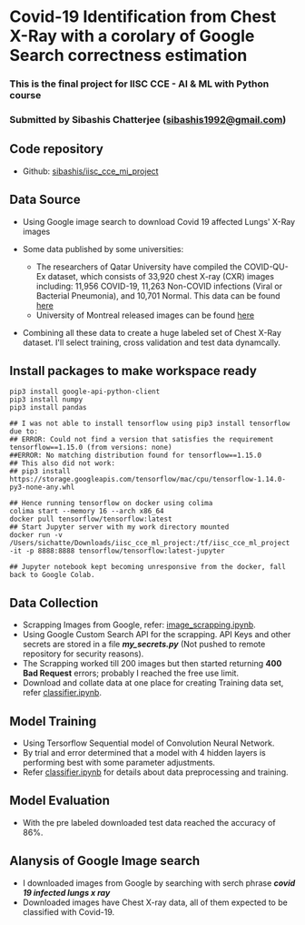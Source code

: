 # Covid-19 Identification from Chest X-Ray with a corolary of Google Search correctness estimation
### This is the final project for IISC CCE - AI & ML with Python course
### Submitted by Sibashis Chatterjee (sibashis1992@gmail.com)

## Code repository
* Github: [sibashis/iisc_cce_mi_project](https://github.com/sibashisch/iisc_cce_ml_project)

## Data Source

* Using Google image search to download Covid 19 affected Lungs' X-Ray images
* Some data published by some universities:
    
    * The researchers of Qatar University have compiled the COVID-QU-Ex dataset, which consists of 33,920 chest X-ray (CXR) images including: 11,956 COVID-19, 11,263 Non-COVID infections (Viral or Bacterial Pneumonia), and 10,701 Normal. This data can be found [here](https://www.kaggle.com/datasets/anasmohammedtahir/covidqu)
    * University of Montreal released images can be found [here](https://www.kaggle.com/datasets/pranavraikokte/covid19-image-dataset/)    

* Combining all these data to create a huge labeled set of Chest X-Ray dataset. I'll select training, cross validation and test data dynamcally.

## Install packages to make workspace ready

```
pip3 install google-api-python-client
pip3 install numpy
pip3 install pandas

## I was not able to install tensorflow using pip3 install tensorflow due to:
## ERROR: Could not find a version that satisfies the requirement tensorflow==1.15.0 (from versions: none)
##ERROR: No matching distribution found for tensorflow==1.15.0
## This also did not work:
## pip3 install https://storage.googleapis.com/tensorflow/mac/cpu/tensorflow-1.14.0-py3-none-any.whl

## Hence running tensorflow on docker using colima
colima start --memory 16 --arch x86_64 
docker pull tensorflow/tensorflow:latest
## Start Jupyter server with my work directory mounted
docker run -v /Users/sichatte/Downloads/iisc_cce_ml_project:/tf/iisc_cce_ml_project -it -p 8888:8888 tensorflow/tensorflow:latest-jupyter

## Jupyter notebook kept becoming unresponsive from the docker, fall back to Google Colab.
```

## Data Collection

* Scrapping Images from Google, refer: [image_scrapping.ipynb](./image_scrapping.ipynb).
* Using Google Custom Search API for the scrapping. API Keys and other secrets are stored in a file ***my_secrets.py*** (Not pushed to remote repository for security reasons).
* The Scrapping worked till 200 images but then started returning **400 Bad Request** errors; probably I reached the free use limit.
* Download and collate data at one place for creating Training data set, refer [classifier.ipynb](./classifier.ipynb).

## Model Training

* Using Tersorflow Sequential model of Convolution Neural Network.
* By trial and error determined that a model with 4 hidden layers is performing best with some parameter adjustments.
* Refer [classifier.ipynb](./classifier.ipynb) for details about data preprocessing and training.

## Model Evaluation

* With the pre labeled downloaded test data reached the accuracy of 86%.

## Alanysis of Google Image search

* I downloaded images from Google by searching with serch phrase ***covid 19 infected lungs x ray***
* Downloaded images have Chest X-ray data, all of them expected to be classified with Covid-19.

